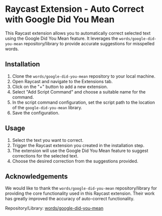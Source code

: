 # Raycast Extension - Auto Correct with Google Did You Mean

This Raycast extension allows you to automatically correct selected text using the Google Did You Mean feature. It leverages the `words/google-did-you-mean` repository/library to provide accurate suggestions for misspelled words.

## Installation

1. Clone the `words/google-did-you-mean` repository to your local machine.
2. Open Raycast and navigate to the Extensions tab.
3. Click on the "+" button to add a new extension.
4. Select "Add Script Command" and choose a suitable name for the command.
5. In the script command configuration, set the script path to the location of the `google-did-you-mean` library.
6. Save the configuration.

## Usage

1. Select the text you want to correct.
2. Trigger the Raycast extension you created in the installation step.
3. The extension will use the Google Did You Mean feature to suggest corrections for the selected text.
4. Choose the desired correction from the suggestions provided.

## Acknowledgements

We would like to thank the `words/google-did-you-mean` repository/library for providing the core functionality used in this Raycast extension. Their work has greatly improved the accuracy of auto-correct functionality.

Repository/Library: [words/google-did-you-mean](https://github.com/words/google-did-you-mean)
